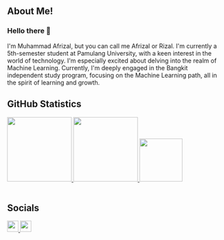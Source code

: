 ## About Me!
<!--
data diri
-->
### Hello there 👋
I'm Muhammad Afrizal, but you can call me Afrizal or Rizal. 
I'm currently a 5th-semester student at Pamulang University, with a keen interest in the world of technology. 
I'm especially excited about delving into the realm of Machine Learning. Currently, I'm deeply engaged in the Bangkit independent study program, focusing on the Machine Learning path, all in the spirit of learning and growth. <br>


## GitHub Statistics
<!--
menambahkan 3 icon statistik menggunakan heroku, vercel.
-->
<div class="github_statistics">
  <p align="left">
    <a href="https://github.com/muhammad-afrizal">
      <img src="https://github-readme-stats-eight-theta.vercel.app/api?username=muhammad-afrizal&show_icons=true&theme=algolia&include_all_commits=true&count_private=true" height="150em">
      <img src="https://github-readme-streak-stats.herokuapp.com/?user=muhammad-afrizal&theme=algolia&hide_border=false" height="150em">
      <img src="https://github-readme-stats.vercel.app/api/top-langs/?username=muhammad-afrizal&theme=algolia&include_all_commits=true&count_private=true&layout=compact" height="100em"><br><br>
    </a>
  </p>  
  
  
## Socials
<!--
menambahkan instagram, linkedin
-->
<div class="profiles_view">
  <a href="https://www.instagram.com/afrizzal_/">
    <img src="https://img.shields.io/badge/Instagram-%23E4405F.svg?logo=Instagram&logoColor=white" height="26em">
  </a>
  <a href="https://www.linkedin.com/in/muhammad-afrizal-3a6b51221/">
    <img src="https://img.shields.io/badge/LinkedIn-%230077B5.svg?logo=linkedin&logoColor=white" height="26em">
  </a>
</div>


<!--

**muhammad-afrizal/muhammad-afrizal** is a ✨ _special_ ✨ repository because its `README.md` (this file) appears on your GitHub profile.

Here are some ideas to get you started:

- 🔭 I’m currently working on ...
- 🌱 I’m currently learning ...
- 👯 I’m looking to collaborate on ...
- 🤔 I’m looking for help with ...
- 💬 Ask me about ...
- 📫 How to reach me: ...
- 😄 Pronouns: ...
- ⚡ Fun fact: ...
-->
